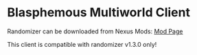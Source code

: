 # Blasphemous Multiworld Client

Randomizer can be downloaded from Nexus Mods: [Mod Page](https://www.nexusmods.com/blasphemous/mods/15)

This client is compatible with randomizer v1.3.0 only!